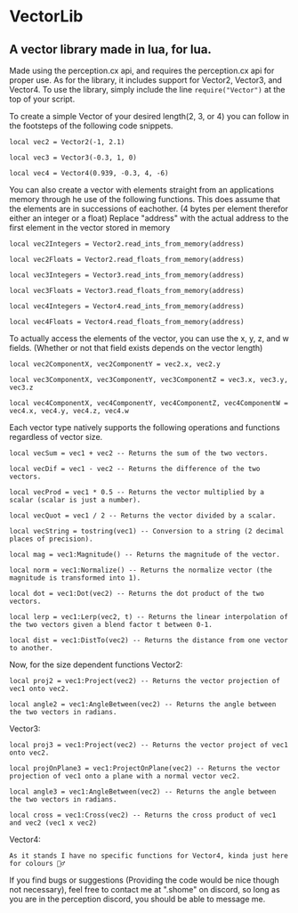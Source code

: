 # VectorLib
## A vector library made in lua, for lua.
Made using the perception.cx api, and requires the perception.cx api for proper use.
As for the library, it includes support for Vector2, Vector3, and Vector4.
To use the library, simply include the line ```require("Vector")``` at the top of your script.

To create a simple Vector of your desired length(2, 3, or 4) you can follow in the footsteps of the following code snippets.

```local vec2 = Vector2(-1, 2.1)```

```local vec3 = Vector3(-0.3, 1, 0)```

```local vec4 = Vector4(0.939, -0.3, 4, -6)```

You can also create a vector with elements straight from an applications memory through he use of the following functions.
This does assume that the elements are in successions of eachother. (4 bytes per element therefor either an integer or a float)
Replace "address" with the actual address to the first element in the vector stored in memory

```local vec2Integers = Vector2.read_ints_from_memory(address)```

```local vec2Floats = Vector2.read_floats_from_memory(address)```

```local vec3Integers = Vector3.read_ints_from_memory(address)```

```local vec3Floats = Vector3.read_floats_from_memory(address)```

```local vec4Integers = Vector4.read_ints_from_memory(address)```

```local vec4Floats = Vector4.read_floats_from_memory(address)```

To actually access the elements of the vector, you can use the x, y, z, and w fields. (Whether or not that field exists depends on the vector length)

```local vec2ComponentX, vec2ComponentY = vec2.x, vec2.y```

```local vec3ComponentX, vec3ComponentY, vec3ComponentZ = vec3.x, vec3.y, vec3.z```

```local vec4ComponentX, vec4ComponentY, vec4ComponentZ, vec4ComponentW = vec4.x, vec4.y, vec4.z, vec4.w```

Each vector type natively supports the following operations and functions regardless of vector size.

```local vecSum = vec1 + vec2 -- Returns the sum of the two vectors.```

```local vecDif = vec1 - vec2 -- Returns the difference of the two vectors.```

```local vecProd = vec1 * 0.5 -- Returns the vector multiplied by a scalar (scalar is just a number).```

```local vecQuot = vec1 / 2 -- Returns the vector divided by a scalar.```

```local vecString = tostring(vec1) -- Conversion to a string (2 decimal places of precision).```

```local mag = vec1:Magnitude() -- Returns the magnitude of the vector.```

```local norm = vec1:Normalize() -- Returns the normalize vector (the magnitude is transformed into 1).```

```local dot = vec1:Dot(vec2) -- Returns the dot product of the two vectors.```

```local lerp = vec1:Lerp(vec2, t) -- Returns the linear interpolation of the two vectors given a blend factor t between 0-1.```

```local dist = vec1:DistTo(vec2) -- Returns the distance from one vector to another.```

Now, for the size dependent functions
Vector2:

```local proj2 = vec1:Project(vec2) -- Returns the vector projection of vec1 onto vec2.```

```local angle2 = vec1:AngleBetween(vec2) -- Returns the angle between the two vectors in radians.```

Vector3:

```local proj3 = vec1:Project(vec2) -- Returns the vector project of vec1 onto vec2.```

```local projOnPlane3 = vec1:ProjectOnPlane(vec2) -- Returns the vector projection of vec1 onto a plane with a normal vector vec2.```

```local angle3 = vec1:AngleBetween(vec2) -- Returns the angle between the two vectors in radians.```

```local cross = vec1:Cross(vec2) -- Returns the cross product of vec1 and vec2 (vec1 x vec2)```

Vector4:

```As it stands I have no specific functions for Vector4, kinda just here for colours 🤷‍♂️```

If you find bugs or suggestions (Providing the code would be nice though not necessary), feel free to contact me at ".shome" on discord, so long as you are in the perception discord, you should be able to message me.
